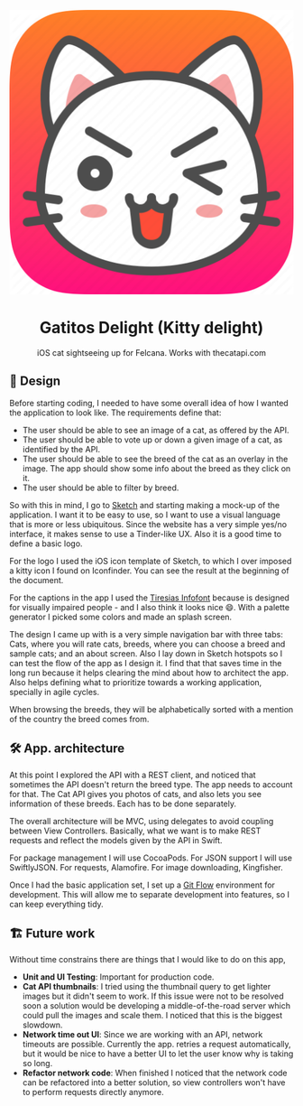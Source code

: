 <p align="center">
<img src="icon.png" />
</p>

<h1 align="center">Gatitos Delight (Kitty delight)</h1>
<p align="center">iOS cat sightseeing up for Felcana. Works with thecatapi.com </p>

## 📝 Design

Before starting coding, I needed to have some overall idea of how I wanted the application to look like. The requirements define that:

- The user should be able to see an image of a cat, as offered by the API.
- The user should be able to vote up or down a given image of a cat, as identified by the API.
- The user should be able to see the breed of the cat as an overlay in the image. The app should show some info about the breed as they click on it.
- The user should be able to filter by breed.

So with this in mind, I go to [Sketch](https://www.sketch.com) and starting making a mock-up of the application. I want it to be easy to use, so I want to use a visual language that is more or less ubiquitous. Since the website has a very simple yes/no interface, it makes sense to use a Tinder-like UX. Also it is a good time to define a basic logo. 

For the logo I used the iOS icon template of Sketch, to which I over imposed a kitty icon I found on Iconfinder. You can see the result at the beginning of the document.

For the captions in the app I used the [Tiresias Infofont](https://www.fontsquirrel.com/fonts/tiresias-infofont) because is designed for visually impaired people - and I also think it looks nice 😄. With a palette generator I picked some colors and made an splash screen.

The design I came up with is a very simple navigation bar with three tabs: Cats, where you will rate cats, breeds, where you can choose a breed and sample cats; and an about screen. Also I lay down in Sketch hotspots so I can test the flow of the app as I design it. I find that that saves time in the long run because it helps clearing the mind about how to architect the app. Also helps defining what to prioritize towards a working application, specially in agile cycles.

When browsing the breeds, they will be alphabetically sorted with a mention of the country the breed comes from.

## 🛠 App. architecture

At this point I explored the API with a REST client, and noticed that sometimes the API doesn't return the breed type. The app needs to account for that. The Cat API gives you photos of cats, and also lets you see information of these breeds. Each has to be done separately.

The overall architecture will be MVC, using delegates to avoid coupling between View Controllers. Basically, what we want is to make REST requests and reflect the models given by the API in Swift. 

For package management I will use CocoaPods. For JSON support I will use SwiftlyJSON. For requests, Alamofire. For image downloading, Kingfisher.

Once I had the basic application set, I set up a [Git Flow](https://danielkummer.github.io/git-flow-cheatsheet/) environment for development. This will allow me to separate development into features, so I can keep everything tidy.

## 🏗 Future work

Without time constrains there are things that I would like to do on this app,

- **Unit and UI Testing**: Important for production code.
- **Cat API thumbnails**: I tried using the thumbnail query to get lighter images but it didn't seem to work. If this issue were not to be resolved soon a solution would be developing a middle-of-the-road server which could pull the images and scale them. I noticed that this is the biggest slowdown.
- **Network time out UI**: Since we are working with an API, network timeouts are possible. Currently the app. retries a request automatically, but it would be nice to have a better UI to let the user know why is taking so long.
- **Refactor network code**: When finished I noticed that the network code can be refactored into a better solution, so view controllers won't have to perform requests directly anymore.

